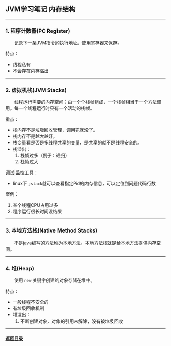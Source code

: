 ## JVM学习笔记 内存结构
---
### 1. 程序计数器(PC Register)

&emsp;&emsp;记录下一条JVM指令的执行地址。使用寄存器来保存。

特点：

+ 线程私有
+ 不会存在内存溢出

---
### 2. 虚拟机栈(JVM Stacks)

&emsp;&emsp;线程运行需要的内存空间；由一个个栈帧组成，一个栈帧相当于一个方法调用。每一个线程运行时只有一个活动的栈帧。

重点：

+ 栈内存不是垃圾回收管理，调用完就没了。
+ 栈内存不是越大越好。
+ 栈变量看是否是多线程共享的变量，是共享的就不是线程安全的。
+ 栈溢出：
    1. 栈帧过多（例子：递归）
    2. 栈帧过大

调试|监控工具：

+ linux下 `jstack`就可以查看指定Pid的内存信息，可以定位到问题代码行数

案例：

1. 某个线程CPU占用过多
2. 程序运行很长时间没结果

---
### 3. 本地方法栈(Native Method Stacks)

&emsp;&emsp;不是java编写的方法称为本地方法。本地方法栈就是给本地方法提供内存空间。


---
### 4. 堆(Heap)

&emsp;&emsp;使用 `new` 关键字创建的对象存储在堆中。

特点：

+ 一般线程不安全的
+ 有垃圾回收机制
+ 堆溢出：
    1. 不断创建对象，对象的引用未解除，没有被垃圾回收

---

#### [返回目录](./)

